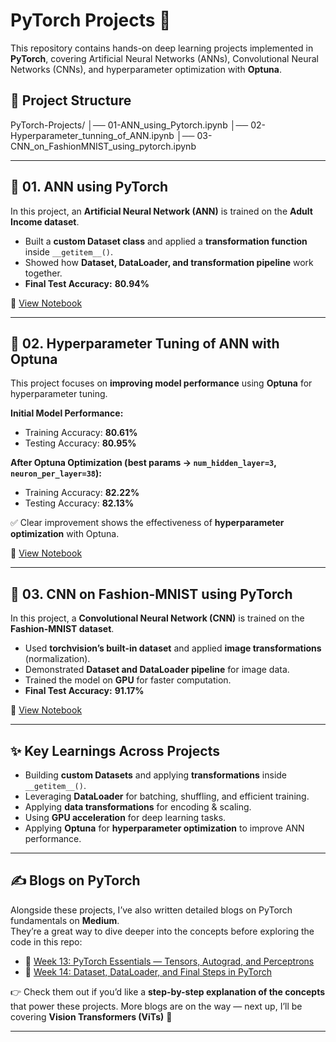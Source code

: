 # PyTorch Projects 🚀  

This repository contains hands-on deep learning projects implemented in **PyTorch**, covering Artificial Neural Networks (ANNs), Convolutional Neural Networks (CNNs), and hyperparameter optimization with **Optuna**.  

## 📂 Project Structure  

PyTorch-Projects/
│── 01-ANN_using_Pytorch.ipynb
│── 02-Hyperparameter_tunning_of_ANN.ipynb
│── 03-CNN_on_FashionMNIST_using_pytorch.ipynb

---

## 🔹 01. ANN using PyTorch  
In this project, an **Artificial Neural Network (ANN)** is trained on the **Adult Income dataset**.  
- Built a **custom Dataset class** and applied a **transformation function** inside `__getitem__()`.  
- Showed how **Dataset, DataLoader, and transformation pipeline** work together.  
- **Final Test Accuracy:** **80.94%**  

📘 [View Notebook](01-ANN_using_Pytorch.ipynb)  

---

## 🔹 02. Hyperparameter Tuning of ANN with Optuna  
This project focuses on **improving model performance** using **Optuna** for hyperparameter tuning.  

**Initial Model Performance:**  
- Training Accuracy: **80.61%**  
- Testing Accuracy: **80.95%**  

**After Optuna Optimization (best params → `num_hidden_layer=3`, `neuron_per_layer=38`):**  
- Training Accuracy: **82.22%**  
- Testing Accuracy: **82.13%**  

✅ Clear improvement shows the effectiveness of **hyperparameter optimization** with Optuna.  

📘 [View Notebook](02-Hyperparameter_tunning_of_ANN.ipynb)  

---

## 🔹 03. CNN on Fashion-MNIST using PyTorch  
In this project, a **Convolutional Neural Network (CNN)** is trained on the **Fashion-MNIST dataset**.  
- Used **torchvision’s built-in dataset** and applied **image transformations** (normalization).  
- Demonstrated **Dataset and DataLoader pipeline** for image data.  
- Trained the model on **GPU** for faster computation.  
- **Final Test Accuracy:** **91.17%**  

📘 [View Notebook](03-CNN_on_FashionMNIST_using_pytorch.ipynb)  

---

## ✨ Key Learnings Across Projects  
- Building **custom Datasets** and applying **transformations** inside `__getitem__()`.  
- Leveraging **DataLoader** for batching, shuffling, and efficient training.  
- Applying **data transformations** for encoding & scaling.  
- Using **GPU acceleration** for deep learning tasks.  
- Applying **Optuna** for **hyperparameter optimization** to improve ANN performance.  

---

## ✍️ Blogs on PyTorch  
Alongside these projects, I’ve also written detailed blogs on PyTorch fundamentals on **Medium**.  
They’re a great way to dive deeper into the concepts before exploring the code in this repo:  

- 📖 [Week 13: PyTorch Essentials — Tensors, Autograd, and Perceptrons](https://medium.com/@divyanshu1331/week-13-pytorch-essentials-tensors-autograd-and-perceptrons-df14e7d415e7)  
- 📖 [Week 14: Dataset, DataLoader, and Final Steps in PyTorch](https://medium.com/@divyanshu1331/week-14-dataset-dataloader-and-final-steps-in-pytorch-dd94bf4479d5)  

👉 Check them out if you’d like a **step-by-step explanation of the concepts** that power these projects. More blogs are on the way — next up, I’ll be covering **Vision Transformers (ViTs)** 🚀  

---


